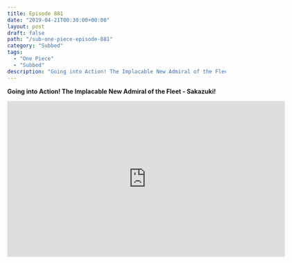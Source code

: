 ```yaml
---
title: Episode 881
date: "2019-04-21T00:30:00+00:00"
layout: post
draft: false
path: "/sub-one-piece-episode-881"
category: "Subbed"
tags:
  - "One Piece"
  - "Subbed"
description: "Going into Action! The Implacable New Admiral of the Fleet - Sakazuki!"
---
```


**Going into Action! The Implacable New Admiral of the Fleet - Sakazuki!**

<iframe width="640" height="360" src="https://www.rapidvideo.com/e/G6FRPHFCWT" frameborder="0" marginwidth=0 marginheight=0 scrolling=no allowfullscreen></iframe>

